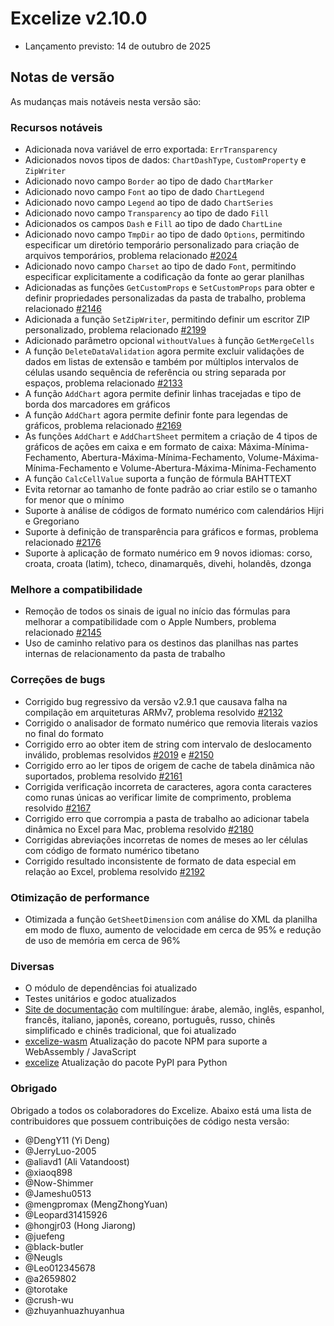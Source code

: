 # Excelize v2.10.0

* Lançamento previsto: 14 de outubro de 2025

## Notas de versão

As mudanças mais notáveis nesta versão são:

### Recursos notáveis

* Adicionada nova variável de erro exportada: `ErrTransparency`
* Adicionados novos tipos de dados: `ChartDashType`, `CustomProperty` e `ZipWriter`
* Adicionado novo campo `Border` ao tipo de dado `ChartMarker`
* Adicionado novo campo `Font` ao tipo de dado `ChartLegend`
* Adicionado novo campo `Legend` ao tipo de dado `ChartSeries`
* Adicionado novo campo `Transparency` ao tipo de dado `Fill`
* Adicionados os campos `Dash` e `Fill` ao tipo de dado `ChartLine`
* Adicionado novo campo `TmpDir` ao tipo de dado `Options`, permitindo especificar um diretório temporário personalizado para criação de arquivos temporários, problema relacionado [#2024](https://github.com/xuri/excelize/issues/2024)
* Adicionado novo campo `Charset` ao tipo de dado `Font`, permitindo especificar explicitamente a codificação da fonte ao gerar planilhas
* Adicionadas as funções `GetCustomProps` e `SetCustomProps` para obter e definir propriedades personalizadas da pasta de trabalho, problema relacionado [#2146](https://github.com/xuri/excelize/issues/2146)
* Adicionada a função `SetZipWriter`, permitindo definir um escritor ZIP personalizado, problema relacionado [#2199](https://github.com/xuri/excelize/issues/2199)
* Adicionado parâmetro opcional `withoutValues` à função `GetMergeCells`
* A função `DeleteDataValidation` agora permite excluir validações de dados em listas de extensão e também por múltiplos intervalos de células usando sequência de referência ou string separada por espaços, problema relacionado [#2133](https://github.com/xuri/excelize/issues/2133)
* A função `AddChart` agora permite definir linhas tracejadas e tipo de borda dos marcadores em gráficos
* A função `AddChart` agora permite definir fonte para legendas de gráficos, problema relacionado [#2169](https://github.com/xuri/excelize/issues/2169)
* As funções `AddChart` e `AddChartSheet` permitem a criação de 4 tipos de gráficos de ações em caixa e em formato de caixa: Máxima-Mínima-Fechamento, Abertura-Máxima-Mínima-Fechamento, Volume-Máxima-Mínima-Fechamento e Volume-Abertura-Máxima-Mínima-Fechamento
* A função `CalcCellValue` suporta a função de fórmula BAHTTEXT
* Evita retornar ao tamanho de fonte padrão ao criar estilo se o tamanho for menor que o mínimo
* Suporte à análise de códigos de formato numérico com calendários Hijri e Gregoriano
* Suporte à definição de transparência para gráficos e formas, problema relacionado [#2176](https://github.com/xuri/excelize/issues/2176)
* Suporte à aplicação de formato numérico em 9 novos idiomas: corso, croata, croata (latim), tcheco, dinamarquês, divehi, holandês, dzonga

### Melhore a compatibilidade

* Remoção de todos os sinais de igual no início das fórmulas para melhorar a compatibilidade com o Apple Numbers, problema relacionado [#2145](https://github.com/xuri/excelize/issues/2145)
* Uso de caminho relativo para os destinos das planilhas nas partes internas de relacionamento da pasta de trabalho

### Correções de bugs

* Corrigido bug regressivo da versão v2.9.1 que causava falha na compilação em arquiteturas ARMv7, problema resolvido [#2132](https://github.com/xuri/excelize/issues/2132)
* Corrigido o analisador de formato numérico que removia literais vazios no final do formato
* Corrigido erro ao obter item de string com intervalo de deslocamento inválido, problemas resolvidos [#2019](https://github.com/xuri/excelize/issues/2019) e [#2150](https://github.com/xuri/excelize/issues/2150)
* Corrigido erro ao ler tipos de origem de cache de tabela dinâmica não suportados, problema resolvido [#2161](https://github.com/xuri/excelize/issues/2161)
* Corrigida verificação incorreta de caracteres, agora conta caracteres como runas únicas ao verificar limite de comprimento, problema resolvido [#2167](https://github.com/xuri/excelize/issues/2167)
* Corrigido erro que corrompia a pasta de trabalho ao adicionar tabela dinâmica no Excel para Mac, problema resolvido [#2180](https://github.com/xuri/excelize/issues/2180)
* Corrigidas abreviações incorretas de nomes de meses ao ler células com código de formato numérico tibetano
* Corrigido resultado inconsistente de formato de data especial em relação ao Excel, problema resolvido [#2192](https://github.com/xuri/excelize/issues/2192)

### Otimização de performance

* Otimizada a função `GetSheetDimension` com análise do XML da planilha em modo de fluxo, aumento de velocidade em cerca de 95% e redução de uso de memória em cerca de 96%

### Diversas

* O módulo de dependências foi atualizado
* Testes unitários e godoc atualizados
* [Site de documentação](https://xuri.me/excelize) com multilíngue: árabe, alemão, inglês, espanhol, francês, italiano, japonês, coreano, português, russo, chinês simplificado e chinês tradicional, que foi atualizado
* [excelize-wasm](https://github.com/xuri/excelize-wasm) Atualização do pacote NPM para suporte a WebAssembly / JavaScript
* [excelize](https://github.com/xuri/excelize-py) Atualização do pacote PyPI para Python

### Obrigado

Obrigado a todos os colaboradores do Excelize. Abaixo está uma lista de contribuidores que possuem contribuições de código nesta versão:

* @DengY11 (Yi Deng)
* @JerryLuo-2005
* @aliavd1 (Ali Vatandoost)
* @xiaoq898
* @Now-Shimmer
* @Jameshu0513
* @mengpromax (MengZhongYuan)
* @Leopard31415926
* @hongjr03 (Hong Jiarong)
* @juefeng
* @black-butler
* @Neugls
* @Leo012345678
* @a2659802
* @torotake
* @crush-wu
* @zhuyanhuazhuyanhua
